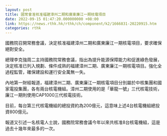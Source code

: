 ```yaml
---
layout: post
title: 國常會准核准福建漳州二期和廣東廉江一期核電項目
date: 2022-09-15 01:47:20.000000000 +08:00
link: https://news.rthk.hk/rthk/ch/component/k2/1666831-20220915.htm
categories: rthk
---
```


國務院召開常務會議，決定核准福建漳州二期和廣東廉江一期核電項目，要求確保絕對安全。

總理李克強周二主持國務院常務會議，指出為提升能源保障能力和促進綠色發展，決定核准已列入規劃、條件成熟的福建漳州二期、廣東廉江一期核電項目。強化全過程監管，確保建設和運行安全萬無一失。

內地第一財經報道，福建漳州二期、廣東廉江一期核電項目分別屬於中核集團和國家電投集團，各有兩台核電機組。漳州二期使用的是「華龍一號」三代核電技術，廉江一期則使用CAP1000三代核電技術。

目前，每台第三代核電機組的總投資約為200億元，這意味上述4台核電機組總投資800億元。

報道又引述一名核電人士說，國務院常務會議今年以來共核准8台核電機組，這是過去十幾年來最多的一次。
